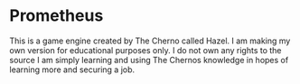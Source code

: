 # Prometheus
This is a game engine created by The Cherno called Hazel. I am making my own version for educational purposes only. I do not own any rights to the source I am simply learning and using The Chernos knowledge in hopes of learning more and securing a job.
